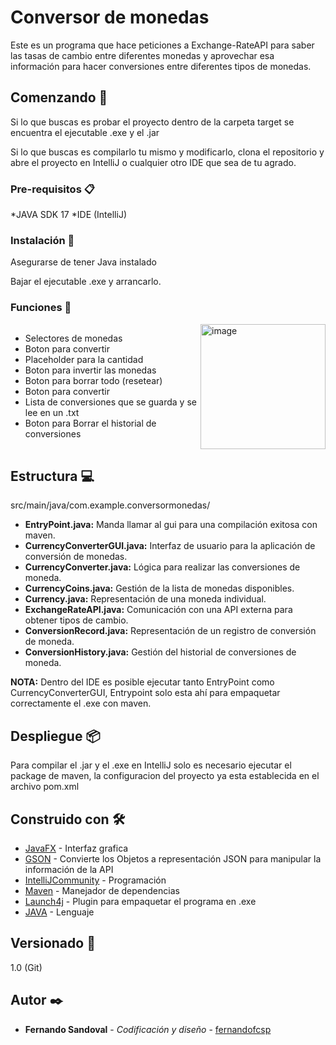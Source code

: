 # Conversor de monedas

Este es un programa que hace peticiones a Exchange-RateAPI para saber las tasas de cambio entre diferentes monedas y aprovechar esa información para hacer conversiones entre diferentes tipos de monedas.



## Comenzando 🚀

Si lo que buscas es probar el proyecto dentro de la carpeta target se encuentra el ejecutable .exe y el .jar

Si lo que buscas es compilarlo tu mismo y modificarlo, clona el repositorio y abre el proyecto en IntelliJ o cualquier otro IDE que sea de tu agrado.


### Pre-requisitos 📋

*JAVA SDK 17
*IDE (IntelliJ)

### Instalación 🔧

Asegurarse de tener Java instalado

Bajar el ejecutable .exe y arrancarlo.

### Funciones 📖

<div style="display: flex; align-items: flex-start;">
  <div style="flex: 1;">
    <ul>
      <li>Selectores de monedas</li>
      <li>Boton para convertir</li>
      <li>Placeholder para la cantidad</li>
      <li>Boton para invertir las monedas</li>
      <li>Boton para borrar todo (resetear)</li>
      <li>Boton para convertir</li>
      <li>Lista de conversiones que se guarda y se lee en un .txt</li>
      <li>Boton para Borrar el historial de conversiones</li>
    </ul>
  </div>
  <div>
    <img src="https://github.com/Fernandofcsp/conversorMonedasAPI/assets/73980852/2c987d50-c3f8-4056-a24f-dbc17088ab71" alt="image" style="width:200px;">
  </div>
</div>


## Estructura 💻
src/main/java/com.example.conversormonedas/
<ul>
  <li><strong>EntryPoint.java:</strong> Manda llamar al gui para una compilación exitosa con maven.</li>
  <li><strong>CurrencyConverterGUI.java:</strong> Interfaz de usuario para la aplicación de conversión de monedas.</li>
  <li><strong>CurrencyConverter.java:</strong> Lógica para realizar las conversiones de moneda.</li>
  <li><strong>CurrencyCoins.java:</strong> Gestión de la lista de monedas disponibles.</li>
  <li><strong>Currency.java:</strong> Representación de una moneda individual.</li>
  <li><strong>ExchangeRateAPI.java:</strong> Comunicación con una API externa para obtener tipos de cambio.</li>
  <li><strong>ConversionRecord.java:</strong> Representación de un registro de conversión de moneda.</li>
  <li><strong>ConversionHistory.java:</strong> Gestión del historial de conversiones de moneda.</li>
</ul>

**NOTA:** Dentro del IDE es posible ejecutar tanto EntryPoint como CurrencyConverterGUI, Entrypoint solo esta ahí para empaquetar correctamente el .exe con maven.



## Despliegue 📦

Para compilar el .jar y el .exe en IntelliJ solo es necesario ejecutar el package de maven, la configuracion del proyecto ya esta establecida en el archivo pom.xml

## Construido con 🛠️

* [JavaFX](https://openjfx.io/) - Interfaz grafica
* [GSON](https://mvnrepository.com/artifact/com.google.code.gson/gson) - Convierte los Objetos a representación JSON para manipular la información de la API
* [IntelliJCommunity](https://www.jetbrains.com/idea/download/?section=windows) - Programación
* [Maven](https://maven.apache.org/) - Manejador de dependencias
* [Launch4j](https://launch4j.sourceforge.net/) - Plugin para empaquetar el programa en .exe
* [JAVA](https://www.java.com/es/) - Lenguaje

## Versionado 📌

1.0 (Git)

## Autor ✒️
* **Fernando Sandoval** - *Codificación y diseño* - [fernandofcsp](https://github.com/fernandofcsp)
  
